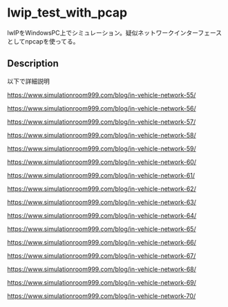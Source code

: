 # lwip_test_with_pcap
lwIPをWindowsPC上でシミュレーション。疑似ネットワークインターフェースとしてnpcapを使ってる。

## Description

以下で詳細説明

https://www.simulationroom999.com/blog/in-vehicle-network-55/

https://www.simulationroom999.com/blog/in-vehicle-network-56/

https://www.simulationroom999.com/blog/in-vehicle-network-57/

https://www.simulationroom999.com/blog/in-vehicle-network-58/

https://www.simulationroom999.com/blog/in-vehicle-network-59/

https://www.simulationroom999.com/blog/in-vehicle-network-60/

https://www.simulationroom999.com/blog/in-vehicle-network-61/

https://www.simulationroom999.com/blog/in-vehicle-network-62/

https://www.simulationroom999.com/blog/in-vehicle-network-63/

https://www.simulationroom999.com/blog/in-vehicle-network-64/

https://www.simulationroom999.com/blog/in-vehicle-network-65/

https://www.simulationroom999.com/blog/in-vehicle-network-66/

https://www.simulationroom999.com/blog/in-vehicle-network-67/

https://www.simulationroom999.com/blog/in-vehicle-network-68/

https://www.simulationroom999.com/blog/in-vehicle-network-69/

https://www.simulationroom999.com/blog/in-vehicle-network-70/

